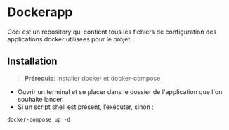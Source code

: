 # Dockerapp

Ceci est un repository qui contient tous les fichiers de configuration des applications docker utilisées pour le projet.

## Installation

> **Prérequis**: installer docker et docker-compose

* Ouvrir un terminal et se placer dans le dossier de l'application que l'on souhaite lancer.
* Si un script shell est présent, l’exécuter, sinon :

```shell
docker-compose up -d
```